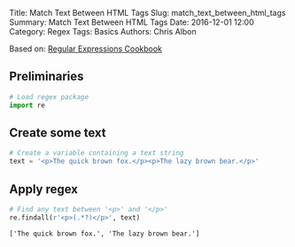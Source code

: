 Title: Match Text Between HTML Tags
Slug: match_text_between_html_tags
Summary: Match Text Between HTML Tags
Date: 2016-12-01 12:00
Category: Regex
Tags: Basics
Authors: Chris Albon



Based on: [Regular Expressions Cookbook](http://shop.oreilly.com/product/0636920023630.do)

## Preliminaries


```python
# Load regex package
import re
```

## Create some text


```python
# Create a variable containing a text string
text = '<p>The quick brown fox.</p><p>The lazy brown bear.</p>'
```

## Apply regex


```python
# Find any text between '<p>' and '</p>'
re.findall(r'<p>(.*?)</p>', text)
```




    ['The quick brown fox.', 'The lazy brown bear.']


